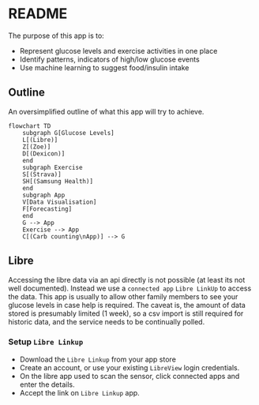 # README

The purpose of this app is to:

* Represent glucose levels and exercise activities in one place
* Identify patterns, indicators of high/low glucose events
* Use machine learning to suggest food/insulin intake

## Outline

An oversimplified outline of what this app will try to achieve.

```mermaid
flowchart TD
    subgraph G[Glucose Levels]
    L[(Libre)]
    Z[(Zoe)]
    D[(Dexicon)]
    end
    subgraph Exercise
    S[(Strava)]
    SH[(Samsung Health)]
    end
    subgraph App
    V[Data Visualisation]
    F[Forecasting]
    end
    G --> App
    Exercise --> App
    C[(Carb counting\nApp)] --> G
```

## Libre
Accessing the libre data via an api directly is not possible (at least its not well documented).
Instead we use a `connected app` `Libre LinkUp` to access the data.
This app is usually to allow other family members to see your glucose levels in case help is required.
The caveat is, the amount of data stored is presumably limited (1 week), so a csv import is still required for historic data, and the service needs to be continually polled.

### Setup `Libre Linkup`
* Download the `Libre Linkup` from your app store
* Create an account, or use your existing `LibreView` login credentials.
* On the libre app used to scan the sensor, click connected apps and enter the details.
* Accept the link on `Libre Linkup` app.
